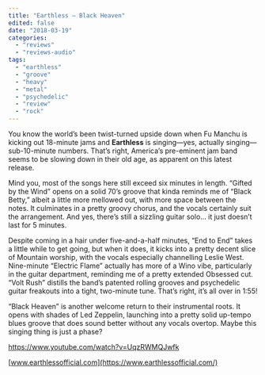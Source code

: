 ```yaml
---
title: "Earthless – Black Heaven"
edited: false
date: "2018-03-19"
categories:
  - "reviews"
  - "reviews-audio"
tags:
  - "earthless"
  - "groove"
  - "heavy"
  - "metal"
  - "psychedelic"
  - "review"
  - "rock"
---
```


You know the world’s been twist-turned upside down when Fu Manchu is kicking out 18-minute jams and **Earthless** is singing—yes, actually singing—sub-10-minute numbers. That’s right, America’s pre-eminent jam band seems to be slowing down in their old age, as apparent on this latest release.

Mind you, most of the songs here still exceed six minutes in length. “Gifted by the Wind” opens on a solid 70’s groove that kinda reminds me of “Black Betty,” albeit a little more mellowed out, with more space between the notes. It culminates in a pretty groovy chorus, and the vocals certainly suit the arrangement. And yes, there’s still a sizzling guitar solo… it just doesn’t last for 5 minutes.

Despite coming in a hair under five-and-a-half minutes, “End to End” takes a little while to get going, but when it does, it kicks into a pretty decent slice of Mountain worship, with the vocals especially channelling Leslie West. Nine-minute “Electric Flame” actually has more of a Wino vibe, particularly in the guitar department, reminding me of a pretty extended Obsessed cut. “Volt Rush” distills the band’s patented rolling grooves and psychedelic guitar freakouts into a tight, two-minute tune. That’s right, it’s all over in 1:55!

“Black Heaven” is another welcome return to their instrumental roots. It opens with shades of Led Zeppelin, launching into a pretty solid up-tempo blues groove that does sound better without any vocals overtop. Maybe this singing thing is just a phase?

https://www.youtube.com/watch?v=UqzRWMQJwfk

[www.earthlessofficial.com](https://www.earthlessofficial.com/)

